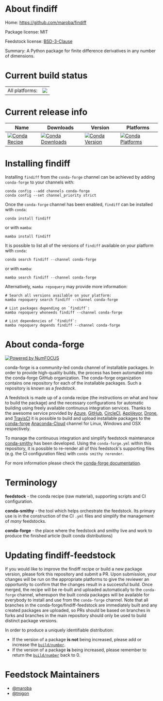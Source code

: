 About findiff
=============

Home: https://github.com/maroba/findiff

Package license: MIT

Feedstock license: [BSD-3-Clause](https://github.com/conda-forge/findiff-feedstock/blob/main/LICENSE.txt)

Summary: A Python package for finite difference derivatives in any number of dimensions.

Current build status
====================


<table><tr><td>All platforms:</td>
    <td>
      <a href="https://dev.azure.com/conda-forge/feedstock-builds/_build/latest?definitionId=12526&branchName=main">
        <img src="https://dev.azure.com/conda-forge/feedstock-builds/_apis/build/status/findiff-feedstock?branchName=main">
      </a>
    </td>
  </tr>
</table>

Current release info
====================

| Name | Downloads | Version | Platforms |
| --- | --- | --- | --- |
| [![Conda Recipe](https://img.shields.io/badge/recipe-findiff-green.svg)](https://anaconda.org/conda-forge/findiff) | [![Conda Downloads](https://img.shields.io/conda/dn/conda-forge/findiff.svg)](https://anaconda.org/conda-forge/findiff) | [![Conda Version](https://img.shields.io/conda/vn/conda-forge/findiff.svg)](https://anaconda.org/conda-forge/findiff) | [![Conda Platforms](https://img.shields.io/conda/pn/conda-forge/findiff.svg)](https://anaconda.org/conda-forge/findiff) |

Installing findiff
==================

Installing `findiff` from the `conda-forge` channel can be achieved by adding `conda-forge` to your channels with:

```
conda config --add channels conda-forge
conda config --set channel_priority strict
```

Once the `conda-forge` channel has been enabled, `findiff` can be installed with `conda`:

```
conda install findiff
```

or with `mamba`:

```
mamba install findiff
```

It is possible to list all of the versions of `findiff` available on your platform with `conda`:

```
conda search findiff --channel conda-forge
```

or with `mamba`:

```
mamba search findiff --channel conda-forge
```

Alternatively, `mamba repoquery` may provide more information:

```
# Search all versions available on your platform:
mamba repoquery search findiff --channel conda-forge

# List packages depending on `findiff`:
mamba repoquery whoneeds findiff --channel conda-forge

# List dependencies of `findiff`:
mamba repoquery depends findiff --channel conda-forge
```


About conda-forge
=================

[![Powered by
NumFOCUS](https://img.shields.io/badge/powered%20by-NumFOCUS-orange.svg?style=flat&colorA=E1523D&colorB=007D8A)](https://numfocus.org)

conda-forge is a community-led conda channel of installable packages.
In order to provide high-quality builds, the process has been automated into the
conda-forge GitHub organization. The conda-forge organization contains one repository
for each of the installable packages. Such a repository is known as a *feedstock*.

A feedstock is made up of a conda recipe (the instructions on what and how to build
the package) and the necessary configurations for automatic building using freely
available continuous integration services. Thanks to the awesome service provided by
[Azure](https://azure.microsoft.com/en-us/services/devops/), [GitHub](https://github.com/),
[CircleCI](https://circleci.com/), [AppVeyor](https://www.appveyor.com/),
[Drone](https://cloud.drone.io/welcome), and [TravisCI](https://travis-ci.com/)
it is possible to build and upload installable packages to the
[conda-forge](https://anaconda.org/conda-forge) [Anaconda-Cloud](https://anaconda.org/)
channel for Linux, Windows and OSX respectively.

To manage the continuous integration and simplify feedstock maintenance
[conda-smithy](https://github.com/conda-forge/conda-smithy) has been developed.
Using the ``conda-forge.yml`` within this repository, it is possible to re-render all of
this feedstock's supporting files (e.g. the CI configuration files) with ``conda smithy rerender``.

For more information please check the [conda-forge documentation](https://conda-forge.org/docs/).

Terminology
===========

**feedstock** - the conda recipe (raw material), supporting scripts and CI configuration.

**conda-smithy** - the tool which helps orchestrate the feedstock.
                   Its primary use is in the construction of the CI ``.yml`` files
                   and simplify the management of *many* feedstocks.

**conda-forge** - the place where the feedstock and smithy live and work to
                  produce the finished article (built conda distributions)


Updating findiff-feedstock
==========================

If you would like to improve the findiff recipe or build a new
package version, please fork this repository and submit a PR. Upon submission,
your changes will be run on the appropriate platforms to give the reviewer an
opportunity to confirm that the changes result in a successful build. Once
merged, the recipe will be re-built and uploaded automatically to the
`conda-forge` channel, whereupon the built conda packages will be available for
everybody to install and use from the `conda-forge` channel.
Note that all branches in the conda-forge/findiff-feedstock are
immediately built and any created packages are uploaded, so PRs should be based
on branches in forks and branches in the main repository should only be used to
build distinct package versions.

In order to produce a uniquely identifiable distribution:
 * If the version of a package **is not** being increased, please add or increase
   the [``build/number``](https://docs.conda.io/projects/conda-build/en/latest/resources/define-metadata.html#build-number-and-string).
 * If the version of a package **is** being increased, please remember to return
   the [``build/number``](https://docs.conda.io/projects/conda-build/en/latest/resources/define-metadata.html#build-number-and-string)
   back to 0.

Feedstock Maintainers
=====================

* [@maroba](https://github.com/maroba/)
* [@tnigon](https://github.com/tnigon/)

